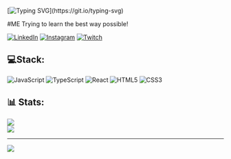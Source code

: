 [![Typing SVG](https://readme-typing-svg.demolab.com?font=Inconsolata&size=21&duration=1500&pause=1000&color=F78627&multiline=true&random=false&width=800&height=300&lines=Coding.%F0%9F%8E%AF;%E2%80%83%E2%80%83%E2%80%83;%E2%80%83%E2%80%83%E2%80%83%E2%80%83Learning.%F0%9F%93%9A;%E2%80%83%E2%80%83%E2%80%83%E2%80%83%E2%80%83;%E2%80%83%E2%80%83%E2%80%83%E2%80%83%E2%80%83%E2%80%83%E2%80%83Contributing.+%F0%9F%8C%90;%E2%80%83%E2%80%83;%E2%80%83%E2%80%83;Welcome+to+my++humble+space%2C++Feel+free+to+help+me+and+bring+pizza!;%F0%9F%8D%95%F0%9F%8D%95!!)](https://git.io/typing-svg)

#ME
Trying to learn the best way possible!

[![LinkedIn](https://img.shields.io/badge/LinkedIn-%230077B5.svg?logo=linkedin&logoColor=white)](https://linkedin.com/in/gustavo-freirepti) [![Instagram](https://img.shields.io/badge/Instagram-%23E4405F.svg?logo=Instagram&logoColor=white)](https://instagram.com/gustavo_freire) [![Twitch](https://img.shields.io/badge/Twitch-%239146FF.svg?logo=Twitch&logoColor=white)](https://twitch.tv/onlyzainn_) 

## 💻Stack:
![JavaScript](https://img.shields.io/badge/javascript-%23323330.svg?style=for-the-badge&logo=javascript&logoColor=%23F7DF1E) ![TypeScript](https://img.shields.io/badge/typescript-%23007ACC.svg?style=for-the-badge&logo=typescript&logoColor=white) ![React](https://img.shields.io/badge/react-%2320232a.svg?style=for-the-badge&logo=react&logoColor=%2361DAFB) ![HTML5](https://img.shields.io/badge/html5-%23E34F26.svg?style=for-the-badge&logo=html5&logoColor=white) ![CSS3](https://img.shields.io/badge/css3-%231572B6.svg?style=for-the-badge&logo=css3&logoColor=white)  

## 📊 Stats:
![](https://github-readme-streak-stats.herokuapp.com/?user=gustavofreiredev&theme=react&hide_border=true)<br/>
![](https://github-readme-stats.vercel.app/api/top-langs/?username=gustavofreiredev&theme=react&hide_border=true&include_all_commits=false&count_private=false&layout=compact)

---
[![](https://visitcount.itsvg.in/api?id=GFreireDev&icon=0&color=3)](https://visitcount.itsvg.in)

<!-- Proudly created with GPRM ( https://gprm.itsvg.in ) -->
